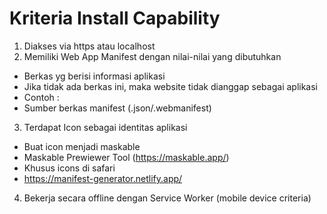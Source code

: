 # Kriteria Install Capability

1. Diakses via https atau localhost
2. Memiliki Web App Manifest dengan nilai-nilai yang dibutuhkan

-   Berkas yg berisi informasi aplikasi
-   Jika tidak ada berkas ini, maka website tidak dianggap sebagai aplikasi
-   Contoh : <link rel="manifest" src="manifest.json"/>
-   Sumber berkas manifest (.json/.webmanifest)

3. Terdapat Icon sebagai identitas aplikasi

-   Buat icon menjadi maskable
-   Maskable Prewiewer Tool (https://maskable.app/)
-   Khusus icons di safari <link rel="apple-touch-icon" src="icon.png"/>
-   https://manifest-generator.netlify.app/

4. Bekerja secara offline dengan Service Worker (mobile device criteria)
